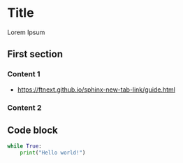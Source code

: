 # Title

Lorem Ipsum

## First section

### Content 1

* https://ftnext.github.io/sphinx-new-tab-link/guide.html

### Content 2

## Code block

```python
while True:
    print("Hello world!")
```
